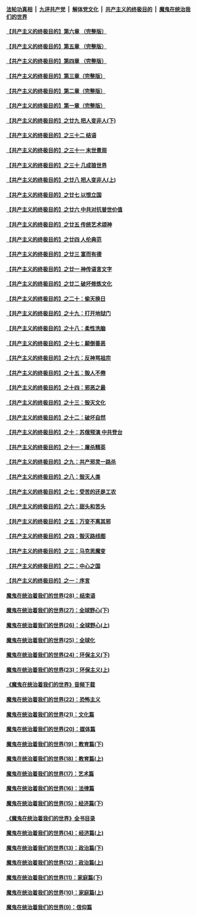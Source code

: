 ####  [法轮功真相](../../../../basic/blob/master/README.md?t=04100830) &nbsp;|&nbsp; [九评共产党](../../../../9ping.md/blob/master/README.md?t=04100830) &nbsp;|&nbsp; [解体党文化](../../../../jtdwh.md/blob/master/README.md?t=04100830)  &nbsp;|&nbsp; [共产主义的终极目的](../../../../gczydzjmd.md/blob/master/README.md?t=04100830) &nbsp;|&nbsp; [魔鬼在统治我们的世界](../../../../mgztzwmdsj.md/blob/master/README.md?t=04100830) 

#### [【共产主义的终极目的】第六章 （完整版）](../pages/nsc422/n11428913.md?t=04100830) 

#### [【共产主义的终极目的】第五章 （完整版）](../pages/nsc422/n11428912.md?t=04100830) 

#### [【共产主义的终极目的】第四章 （完整版）](../pages/nsc422/n11428907.md?t=04100830) 

#### [【共产主义的终极目的】第三章（完整版）](../pages/nsc422/n11428848.md?t=04100830) 

#### [【共产主义的终极目的】第二章（完整版）](../pages/nsc422/n11428831.md?t=04100830) 

#### [【共产主义的终极目的】第一章（完整版）](../pages/nsc422/n11417651.md?t=04100830) 

#### [【共产主义的终极目的】之廿九 把人变非人(下)](../pages/nsc422/n11344140.md?t=04100830) 

#### [【共产主义的终极目的】之三十二 结语](../pages/nsc422/n11360535.md?t=04100830) 

#### [【共产主义的终极目的】之三十一 末世景观](../pages/nsc422/n11351129.md?t=04100830) 

#### [【共产主义的终极目的】之三十 几成狼世界](../pages/nsc422/n11348280.md?t=04100830) 

#### [【共产主义的终极目的】之廿八 把人变非人(上)](../pages/nsc422/n11340492.md?t=04100830) 

#### [【共产主义的终极目的】之廿七 以恨立国](../pages/nsc422/n11336944.md?t=04100830) 

#### [【共产主义的终极目的】之廿六 中共对抗普世价值](../pages/nsc422/n11324785.md?t=04100830) 

#### [【共产主义的终极目的】之廿五 传统艺术颂神](../pages/nsc422/n11296396.md?t=04100830) 

#### [【共产主义的终极目的】之廿四 人伦典范](../pages/nsc422/n11296397.md?t=04100830) 

#### [【共产主义的终极目的】之廿三 富而有德](../pages/nsc422/n11283598.md?t=04100830) 

#### [【共产主义的终极目的】之廿一 神传语言文字](../pages/nsc422/n11263265.md?t=04100830) 

#### [【共产主义的终极目的】之廿二 破坏修炼文化](../pages/nsc422/n11245728.md?t=04100830) 

#### [【共产主义的终极目的】之二十：偷天换日](../pages/nsc422/n11238846.md?t=04100830) 

#### [【共产主义的终极目的】之十九：打开地狱门](../pages/nsc422/n11206376.md?t=04100830) 

#### [【共产主义的终极目的】之十八：柔性洗脑](../pages/nsc422/n11199994.md?t=04100830) 

#### [【共产主义的终极目的】之十七：颠倒善恶](../pages/nsc422/n11179782.md?t=04100830) 

#### [【共产主义的终极目的】之十六：反神骂祖宗](../pages/nsc422/n11166798.md?t=04100830) 

#### [【共产主义的终极目的】之十五：毁人不倦](../pages/nsc422/n11166792.md?t=04100830) 

#### [【共产主义的终极目的】之十四：邪恶之最](../pages/nsc422/n11150249.md?t=04100830) 

#### [【共产主义的终极目的】之十三：毁灭文化](../pages/nsc422/n11135227.md?t=04100830) 

#### [【共产主义的终极目的】之十二：破坏自然](../pages/nsc422/n11135214.md?t=04100830) 

#### [【共产主义的终极目的】之十：苏俄预演 中共登台](../pages/nsc422/n11118424.md?t=04100830) 

#### [【共产主义的终极目的】之十一：屠杀精英](../pages/nsc422/n11118442.md?t=04100830) 

#### [【共产主义的终极目的】之九：共产邪灵一路杀](../pages/nsc422/n11114139.md?t=04100830) 

#### [【共产主义的终极目的】之八：毁灭人类](../pages/nsc422/n11108503.md?t=04100830) 

#### [【共产主义的终极目的】之七：受苦的还是工农](../pages/nsc422/n11101809.md?t=04100830) 

#### [【共产主义的终极目的】之六：甜头和苦头](../pages/nsc422/n11096971.md?t=04100830) 

#### [【共产主义的终极目的】之五：万变不离其邪](../pages/nsc422/n11091285.md?t=04100830) 

#### [【共产主义的终极目的】之四：毁灭路线图](../pages/nsc422/n11086284.md?t=04100830) 

#### [【共产主义的终极目的】之三：马克思魔变](../pages/nsc422/n11061941.md?t=04100830) 

#### [【共产主义的终极目的】之二：中心之国](../pages/nsc422/n11047728.md?t=04100830) 

#### [【共产主义的终极目的】之一：序言](../pages/nsc422/n11086077.md?t=04100830) 

#### [魔鬼在统治着我们的世界(28)：结束语](../pages/nsc422/n10936246.md?t=04100830) 

#### [魔鬼在统治着我们的世界(27)：全球野心(下)](../pages/nsc422/n10928319.md?t=04100830) 

#### [魔鬼在统治着我们的世界(26)：全球野心(上)](../pages/nsc422/n10900318.md?t=04100830) 

#### [魔鬼在统治着我们的世界(25)：全球化](../pages/nsc422/n10788205.md?t=04100830) 

#### [魔鬼在统治着我们的世界(24)：环保主义(下)](../pages/nsc422/n10695307.md?t=04100830) 

#### [魔鬼在统治着我们的世界(23)：环保主义(上)](../pages/nsc422/n10688613.md?t=04100830) 

#### [《魔鬼在统治着我们的世界》音频下载](../pages/nsc422/n10635553.md?t=04100830) 

#### [魔鬼在统治着我们的世界(22)：恐怖主义](../pages/nsc422/n10614727.md?t=04100830) 

#### [魔鬼在统治着我们的世界(21)：文化篇](../pages/nsc422/n10597706.md?t=04100830) 

#### [魔鬼在统治着我们的世界(20)：媒体篇](../pages/nsc422/n10586579.md?t=04100830) 

#### [魔鬼在统治着我们的世界(19)：教育篇(下)](../pages/nsc422/n10564808.md?t=04100830) 

#### [魔鬼在统治着我们的世界(18)：教育篇(上)](../pages/nsc422/n10526970.md?t=04100830) 

#### [魔鬼在统治着我们的世界(17)：艺术篇](../pages/nsc422/n10499093.md?t=04100830) 

#### [魔鬼在统治着我们的世界(16)：法律篇](../pages/nsc422/n10485969.md?t=04100830) 

#### [魔鬼在统治着我们的世界(15)：经济篇(下)](../pages/nsc422/n10469975.md?t=04100830) 

#### [《魔鬼在统治着我们的世界》全书目录](../pages/nsc422/n10464261.md?t=04100830) 

#### [魔鬼在统治着我们的世界(14)：经济篇(上)](../pages/nsc422/n10457370.md?t=04100830) 

#### [魔鬼在统治着我们的世界(13)：政治篇(下)](../pages/nsc422/n10448270.md?t=04100830) 

#### [魔鬼在统治着我们的世界(12)：政治篇(上)](../pages/nsc422/n10444576.md?t=04100830) 

#### [魔鬼在统治着我们的世界(11)：家庭篇(下)](../pages/nsc422/n10440961.md?t=04100830) 

#### [魔鬼在统治着我们的世界(10)：家庭篇(上)](../pages/nsc422/n10435448.md?t=04100830) 

#### [魔鬼在统治着我们的世界(9)：信仰篇](../pages/nsc422/n10432159.md?t=04100830) 

